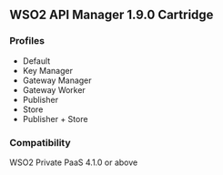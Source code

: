 ## WSO2 API Manager 1.9.0 Cartridge

### Profiles

   - Default
   - Key Manager
   - Gateway Manager
   - Gateway Worker 
   - Publisher
   - Store 
   - Publisher + Store

### Compatibility

WSO2 Private PaaS 4.1.0 or above

